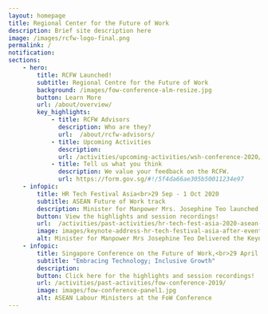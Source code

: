 ```yaml
---
layout: homepage
title: Regional Center for the Future of Work
description: Brief site description here
image: /images/rcfw-logo-final.png
permalink: /
notification:  
sections:
    - hero:
        title: RCFW Launched! 
        subtitle: Regional Centre for the Future of Work
        background: /images/fow-conference-alm-resize.jpg
        button: Learn More
        url: /about/overview/
        key_highlights:
            - title: RCFW Advisors
              description: Who are they?
              url: 	/about/rcfw-advisors/
            - title: Upcoming Activities
              description: 
              url: /activities/upcoming-activities/wsh-conference-2020/
            - title: Tell us what you think
              description: We value your feedback on the RCFW. 
              url: https://form.gov.sg/#!/5f4da66ae305b50011234e97    
    - infopic: 
        title: HR Tech Festival Asia<br>29 Sep - 1 Oct 2020 
        subtitle: ASEAN Future of Work track
        description: Minister for Manpower Mrs. Josephine Teo launched the RCFW in her Keynote Address! 
        button: View the highlights and session recordings! 
        url:  /activities/past-activities/hr-tech-fest-asia-2020-asean-fow-track/
        image: images/keynote-address-hr-tech-festival-asia-after-event.PNG
        alt: Minister for Manpower Mrs Josephine Teo Delivered the Keynote Address at the HR Tech Festival Asia 2020
    - infopic:
        title: Singapore Conference on the Future of Work,<br>29 April 2019
        subtitle: "Embracing Technology; Inclusive Growth"
        description: 
        button: Click here for the highlights and session recordings! 
        url: /activities/past-activities/fow-conference-2019/
        image: images/fow-conference-panel1.jpg
        alt: ASEAN Labour Ministers at the FoW Conference
---
```

